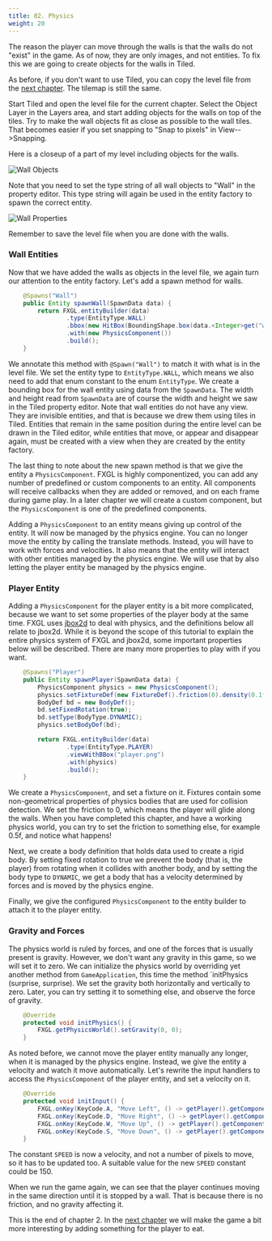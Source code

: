 ```yaml
---
title: 02. Physics
weight: 20
---
```


The reason the player can move through the walls is that the walls do not "exist" in the game.
As of now, they are only images, and not entities. To fix this we are going to create objects
for the walls in Tiled.

As before, if you don't want to use Tiled, you can copy the level file from the 
[next chapter](https://dykstrom.github.io/mazela-man-web/03-chapter-3/src/main/resources/assets/levels/level1.tmx). The tilemap is
still the same.

Start Tiled and open the level file for the current chapter. Select the Object Layer in the 
Layers area, and start adding objects for the walls on top of the tiles. Try to make the wall
objects fit as close as possible to the wall tiles. That becomes easier if you set snapping
to "Snap to pixels" in View-->Snapping.

Here is a closeup of a part of my level including objects for the walls.

![Wall Objects](https://dykstrom.github.io/mazela-man-web/images/02/wall-objects.png)

Note that you need to set the type string of all wall objects to "Wall" in the property editor.
This type string will again be used in the entity factory to spawn the correct entity.

![Wall Properties](https://dykstrom.github.io/mazela-man-web/images/02/wall-properties.png)

Remember to save the level file when you are done with the walls.


### Wall Entities

Now that we have added the walls as objects in the level file, we again turn our attention to
the entity factory. Let's add a spawn method for walls.

```java
    @Spawns("Wall")
    public Entity spawnWall(SpawnData data) {
        return FXGL.entityBuilder(data)
                .type(EntityType.WALL)
                .bbox(new HitBox(BoundingShape.box(data.<Integer>get("width"), data.<Integer>get("height"))))
                .with(new PhysicsComponent())
                .build();
    }
```

We annotate this method with `@Spawn("Wall")` to match it with what is in the level file. We set
the entity type to `EntityType.WALL`, which means we also need to add that enum constant to
the enum `EntityType`. We create a bounding box for the wall entity using data from the
`SpawnData`. The width and height read from `SpawnData` are of course the width and height we
saw in the Tiled property editor. Note that wall entities do not have any view. They are 
invisible entities, and that is because we drew them using tiles in Tiled. Entities that remain in
the same position during the entire level can be drawn in the Tiled editor, while entities that
move, or appear and disappear again, must be created with a view when they are created by the
entity factory.

The last thing to note about the new spawn method is that we give the entity a `PhysicsComponent`.
FXGL is highly componentized, you can add any number of predefined or custom components to an
entity. All components will receive callbacks when they are added or removed, and on each frame
during game play. In a later chapter we will create a custom component, but the `PhysicsComponent`
is one of the predefined components.

Adding a `PhysicsComponent` to an entity means giving up control of the entity. It will now be
managed by the physics engine. You can no longer move the entity by calling the translate 
methods. Instead, you will have to work with forces and velocities. It also means that the 
entity will interact with other entities managed by the physics engine. We will use that by
also letting the player entity be managed by the physics engine.


### Player Entity

Adding a `PhysicsComponent` for the player entity is a bit more complicated, because we want to
set some properties of the player body at the same time. FXGL uses [jbox2d](https://github.com/jbox2d/jbox2d)
to deal with physics, and the definitions below all relate to jbox2d. While it is beyond the
scope of this tutorial to explain the entire physics system of FXGL and jbox2d, some important
properties below will be described. There are many more properties to play with if you want.

```java
    @Spawns("Player")
    public Entity spawnPlayer(SpawnData data) {
        PhysicsComponent physics = new PhysicsComponent();
        physics.setFixtureDef(new FixtureDef().friction(0).density(0.1f));
        BodyDef bd = new BodyDef();
        bd.setFixedRotation(true);
        bd.setType(BodyType.DYNAMIC);
        physics.setBodyDef(bd);

        return FXGL.entityBuilder(data)
                .type(EntityType.PLAYER)
                .viewWithBBox("player.png")
                .with(physics)
                .build();
    }
```

We create a `PhysicsComponent`, and set a fixture on it. Fixtures contain some 
non-geometrical properties of physics bodies that are used for collision detection. We set 
the friction to 0, which means the player will glide along the walls. When you have completed 
this chapter, and have a working physics world, you can try to set the friction to something 
else, for example 0.5f, and notice what happens!

Next, we create a body definition that holds data used to create a rigid body.
By setting fixed rotation to true we prevent the body (that is, the player) from rotating when
it collides with another body, and by setting the body type to `DYNAMIC`, we get a body that 
has a velocity determined by forces and is moved by the physics engine.

Finally, we give the configured `PhysicsComponent` to the entity builder to attach it to the
player entity.


### Gravity and Forces

The physics world is ruled by forces, and one of the forces that is usually present is
gravity. However, we don't want any gravity in this game, so we will set it to zero. We can
initialize the physics world by overriding yet another method from `GameApplication`, this time
the method `initPhysics (surprise, surprise). We set the gravity both horizontally and 
vertically to zero. Later, you can try setting it to something else, and observe the force 
of gravity.

```java
    @Override
    protected void initPhysics() {
        FXGL.getPhysicsWorld().setGravity(0, 0);
    }
```

As noted before, we cannot move the player entity manually any longer, when it is managed by
the physics engine. Instead, we give the entity a velocity and watch it move automatically.
Let's rewrite the input handlers to access the `PhysicsComponent` of the player entity, and set
a velocity on it.

```java
    @Override
    protected void initInput() {
        FXGL.onKey(KeyCode.A, "Move Left", () -> getPlayer().getComponent(PhysicsComponent.class).setVelocityX(-SPEED));
        FXGL.onKey(KeyCode.D, "Move Right", () -> getPlayer().getComponent(PhysicsComponent.class).setVelocityX(SPEED));
        FXGL.onKey(KeyCode.W, "Move Up", () -> getPlayer().getComponent(PhysicsComponent.class).setVelocityY(-SPEED));
        FXGL.onKey(KeyCode.S, "Move Down", () -> getPlayer().getComponent(PhysicsComponent.class).setVelocityY(SPEED));
    }
```

The constant `SPEED` is now a velocity, and not a number of pixels to move, so it has to be 
updated too. A suitable value for the new `SPEED` constant could be 150.

When we run the game again, we can see that the player continues moving in the same direction 
until it is stopped by a wall. That is because there is no friction, and no gravity affecting 
it.

This is the end of chapter 2. In the [next chapter](https://dykstrom.github.io/mazela-man-web/manual/03_eating_and_keeping_score/) we will make
the game a bit more interesting by adding something for the player to eat.
